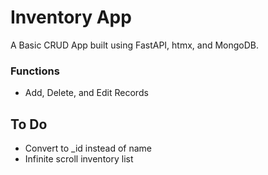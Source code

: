 # Inventory App
A Basic CRUD App built using FastAPI, htmx, and MongoDB.

### Functions
- Add, Delete, and Edit Records

## To Do
- Convert to _id instead of name
- Infinite scroll inventory list

